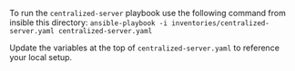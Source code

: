 To run the `centralized-server` playbook use the following command from insible this directory: 
`ansible-playbook -i inventories/centralized-server.yaml centralized-server.yaml`

Update the variables at the top of `centralized-server.yaml` to reference your local setup.  